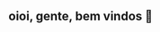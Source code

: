 ## oioi, gente, bem vindos 👋

<!--
**gegeh0909/gegeh0909** is a ✨ _special_ ✨ repository because its `README.md` (this file) appears on your GitHub profile.

Here are some ideas to get you started:

- 🔭 meu nome é Geovana.
- 🌱aprendiz do Alura
- 👯 Estou me desenvolvendo na linguagem do Java Script.
- 🤔 Utilizo esse espaço para minha organização e compartilhamento dos meu projetos desenvolvidos
- 
